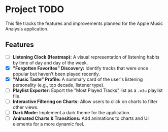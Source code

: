 # Project TODO

This file tracks the features and improvements planned for the Apple Music Analysis application.

## Features

- [ ] **Listening Clock (Heatmap):** A visual representation of listening habits by time of day and day of the week.
- [x] **"Forgotten Favorites" Discovery:** Identify tracks that were once popular but haven't been played recently.
- [x] **"Music Taste" Profile:** A summary card of the user's listening personality (e.g., top decade, listener type).
- [ ] **Playlist Exporter:** Export the "Most Played Tracks" list as a `.m3u` playlist file.
- [ ] **Interactive Filtering on Charts:** Allow users to click on charts to filter other views.
- [ ] **Dark Mode:** Implement a dark theme for the application.
- [ ] **Animated Charts & Transitions:** Add animations to charts and UI elements for a more dynamic feel.
